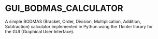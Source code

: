 # GUI_BODMAS_CALCULATOR
A simple BODMAS (Bracket, Order, Division, Multiplication, Addition, Subtraction) calculator implemented in Python using the Tkinter library for the GUI (Graphical User Interface).
